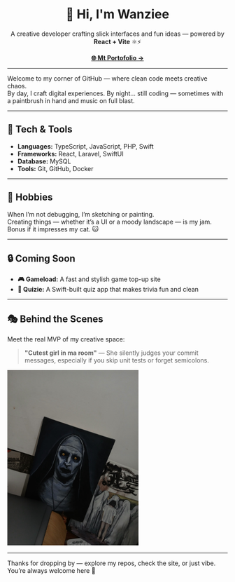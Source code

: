 <h1 align="center">👋 Hi, I'm Wanziee</h1>

<p align="center">
  A creative developer crafting slick interfaces and fun ideas — powered by <strong>React + Vite</strong> ⚛️⚡️
</p>

<p align="center">
  <a href="https://wanzie.vercel.app" target="_blank"><strong>🌐 Mt Portofolio →</strong></a>
</p>

---

Welcome to my corner of GitHub — where clean code meets creative chaos.  
By day, I craft digital experiences. By night... still coding — sometimes with a paintbrush in hand and music on full blast.

---

## 🚀 Tech & Tools

- **Languages:** TypeScript, JavaScript, PHP, Swift  
- **Frameworks:** React, Laravel, SwiftUI  
- **Database:** MySQL  
- **Tools:** Git, GitHub, Docker  

---

## 🎨 Hobbies

When I’m not debugging, I’m sketching or painting.  
Creating things — whether it’s a UI or a moody landscape — is my jam. Bonus if it impresses my cat. 🐱

---

## 🔒 Coming Soon

- **🎮 Gameload:** A fast and stylish game top-up site  
- **🧠 Quizie:** A Swift-built quiz app that makes trivia fun and clean

---

## 🎭 Behind the Scenes

Meet the real MVP of my creative space:

> **"Cutest girl in ma room"** — She silently judges your commit messages, especially if you skip unit tests or forget semicolons.

<img src="assets/assets/beautiful-lady.jpeg" alt="Valk Ghost Artwork" width="300" />

---

Thanks for dropping by — explore my repos, check the site, or just vibe.  
You’re always welcome here 🚀
